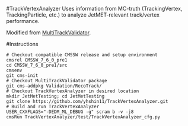 #TrackVertexAnalyzer
Uses information from MC-truth (TrackingVertex, TrackingParticle, etc.) to analyze JetMET-relevant track/vertex performance. 

Modified from [MultiTrackValidator](https://twiki.cern.ch/twiki/bin/view/CMSPublic/SWGuideMultiTrackValidator).

#Instructions
```
# Checkout compatible CMSSW release and setup environment
cmsrel CMSSW_7_6_0_pre1
cd CMSSW_7_6_0_pre1/src
cmsenv
git cms-init
# Checkout MultiTrackValidator package
git cms-addpkg Validation/RecoTrack/
# Checkout TrackVertexAnalyzer in desired location
mkdir JetMetTesting; cd JetMetTesting
git clone https://github.com/yhshin11/TrackVertexAnalyzer.git
# Build and run TrackVertexAnalyzer
USER_CXXFLAGS="-DEDM_ML_DEBUG -g" scram b -v -j8
cmsRun TrackVertexAnalyzer/test/TrackVertexAnalyzer_cfg.py	
```
